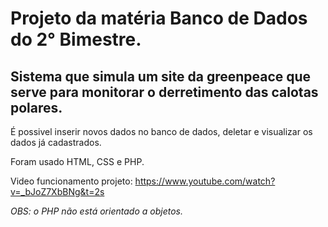 # Projeto da matéria Banco de Dados do 2° Bimestre.
## Sistema que simula um site da greenpeace que serve para monitorar o derretimento das calotas polares.

É possivel inserir novos dados no banco de dados, deletar e visualizar os dados já cadastrados.

Foram usado HTML, CSS e PHP.

Video funcionamento projeto: https://www.youtube.com/watch?v=_bJoZ7XbBNg&t=2s

*OBS: o PHP não está orientado a objetos.*

